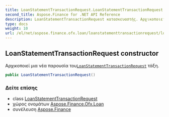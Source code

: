 ```yaml
---
title: LoanStatementTransactionRequest.LoanStatementTransactionRequest
second_title: Aspose.Finance for .NET API Reference
description: LoanStatementTransactionRequest κατασκευαστής. Αρχικοποιεί μια νέα παρουσία τουLoanStatementTransactionRequest τάξη.
type: docs
weight: 10
url: /el/net/aspose.finance.ofx.loan/loanstatementtransactionrequest/loanstatementtransactionrequest/
---
```

## LoanStatementTransactionRequest constructor

Αρχικοποιεί μια νέα παρουσία του[`LoanStatementTransactionRequest`](../) τάξη.

```csharp
public LoanStatementTransactionRequest()
```

### Δείτε επίσης

* class [LoanStatementTransactionRequest](../)
* χώρος ονομάτων [Aspose.Finance.Ofx.Loan](../../loanstatementtransactionrequest/)
* συνέλευση [Aspose.Finance](../../../)


